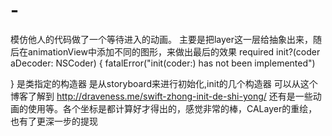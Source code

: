 # -
模仿他人的代码做了一个等待进入的动画。
主要是把layer这一层给抽象出来，随后在animationView中添加不同的图形，来做出最后的效果
required init?(coder aDecoder: NSCoder) {
fatalError("init(coder:) has not been implemented")

}
是类指定的构造器 是从storyboard来进行初始化,init的几个构造器 可以从这个博客了解到
http://draveness.me/swift-zhong-init-de-shi-yong/
还有是一些动画的使用等。各个坐标是都计算好才得出的，感觉非常的棒，CALayer的重绘，也有了更深一步的提现
